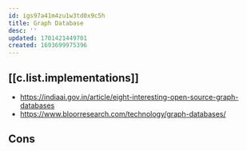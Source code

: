 ```yaml
---
id: igs97a41m4zu1w3td0x9c5h
title: Graph Database
desc: ''
updated: 1701421449701
created: 1693699975396
---
```



## [[c.list.implementations]]

- https://indiaai.gov.in/article/eight-interesting-open-source-graph-databases
- https://www.bloorresearch.com/technology/graph-databases/

## Cons